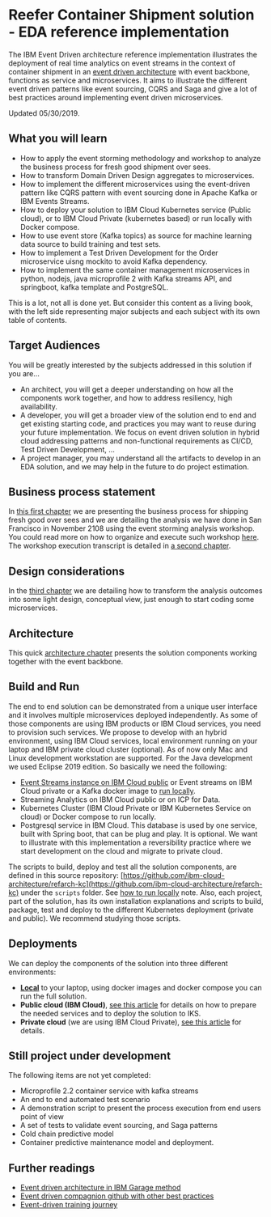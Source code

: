# Reefer Container Shipment solution - EDA reference implementation

The IBM Event Driven architecture reference implementation illustrates the deployment of real time analytics on event streams in the context of container shipment in an [event driven architecture](https://ibm-cloud-architecture.github.io/refarch-eda/) with event backbone, functions as service and microservices. It aims to illustrate the different event driven patterns like event sourcing, CQRS and Saga and give a lot of best practices around implementing event driven microservices. 

Updated 05/30/2019.

## What you will learn

* How to apply the event storming methodology and workshop to analyze the business process for fresh good shipment over sees.
* How to transform Domain Driven Design aggregates to microservices.
* How to implement the different microservices using the event-driven pattern like CQRS pattern with event sourcing done in Apache Kafka or IBM Events Streams.
* How to deploy your solution to IBM Cloud Kubernetes service (Public cloud), or to IBM Cloud Private (kubernetes based) or run locally with Docker compose.
* How to use event store (Kafka topics) as source for machine learning data source to build training and test sets.
* How to implement a Test Driven Development for the Order microservice uisng mockito to avoid Kafka dependency.
* How to implement the same container management microservices in python, nodejs, java microprofile 2 with Kafka streams API, and springboot, kafka template and PostgreSQL.

This is a lot, not all is done yet. But consider this content as a living book, with the left side representing major subjects and each subject with its own table of contents. 

## Target Audiences

You will be greatly interested by the subjects addressed in this solution if you are...

* An architect, you will get a deeper understanding on how all the components work together, and how to address resiliency, high availability.
* A developer, you will get a broader view of the solution end to end and get existing starting code, and practices you may want to reuse during your future implementation. We focus on event driven solution in hybrid cloud addressing patterns and non-functional requirements as CI/CD, Test Driven Development, ...
* A project manager, you may understand all the artifacts to develop in an EDA solution, and we may help in the future to do project estimation.

## Business process statement

In [this first chapter](introduction.md) we are presenting the business process for shipping fresh good over sees and we are detailing the analysis we have done in San Francisco in November 2108 using the event storming analysis workshop. You could read more on how to organize and execute such workshop [here](https://ibm-cloud-architecture.github.io/refarch-eda/methodology/readme/). The workshop execution transcript is detailed in [a second chapter](analysis/readme.md). 

## Design considerations

In the [third chapter](design/readme.md) we are detailing how to transform the analysis outcomes into some light design, conceptual view, just enough to start coding some microservices.

## Architecture

This quick [architecture chapter](design/architecture.md) presents the solution components working together with the event backbone. 

## Build and Run

The end to end solution can be demonstrated from a unique user interface and it involves multiple microservices deployed independently. As some of those components are using IBM products or IBM Cloud services, you need to provision such services. We propose to develop with an hybrid environment, using IBM Cloud services, local environment running on your laptop and IBM private cloud cluster (optional). As of now only Mac and Linux development workstation are supported. For the Java development we used Eclipse 2019 edition. So basically we need the following:

* [Event Streams instance on IBM Cloud public](https://ibm-cloud-architecture.github.io/refarch-eda/deployments/eventstreams) or Event streams on IBM Cloud private or a Kafka docker image to [run locally](deployments/local.md).
* Streaming Analytics on IBM Cloud public or on ICP for Data.
* Kubernetes Cluster (IBM Cloud Private or IBM Kubernetes Service on cloud) or Docker compose to run locally.
* Postgresql service in IBM Cloud. This database is used by one service, built with Spring boot, that can be plug and play. It is optional. We want to illustrate with this implementation a reversibility practice where we start development on the cloud and migrate to private cloud.

The scripts to build, deploy and test all the solution components, are defined in this source repository: [https://github.com/ibm-cloud-architecture/refarch-kc](https://github.com/ibm-cloud-architecture/refarch-kc) under the `scripts` folder. See [how to run locally](deployments/local.md) note. Also, each project, part of the solution, has its own installation explanations and scripts to build, package, test and deploy to the different Kubernetes deployment (private and public). We recommend studying those scripts.

## Deployments

We can deploy the components of the solution into three different environments:

* **[Local](deployments/local.md)** to your laptop, using docker images and docker compose you can run the full solution. 
* **Public cloud (IBM Cloud)**, [see this article](deployments/iks.md) for details on how to prepare the needed services and to deploy the solution to IKS.
* **Private cloud** (we are using IBM Cloud Private), [see this article](deployments/icp.md) for details.


## Still project under development

The following items are not yet completed:

* Microprofile 2.2 container service with kafka streams
* An end to end automated test scenario
* A demonstration script to present the process execution from end users point of view
* A set of tests to validate event sourcing, and Saga patterns
* Cold chain predictive model
* Container predictive maintenance model and deployment.

## Further readings

* [Event driven architecture in IBM Garage method](https://www.ibm.com/cloud/garage/architectures/eventDrivenArchitecture)
* [Event driven compagnion github with other best practices](https://ibm-cloud-architecture.github.io/refarch-eda/)
* [Event-driven training journey](https://ibm-cloud-architecture.github.io/refarch-eda/eda-skill-journey/)

